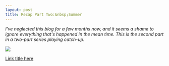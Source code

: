 ```yaml
---
layout: post
title: Recap Part Two:&nbsp;Summer
---
```


*I've neglected this blog for a few months now, and it seems a shame to ignore everything that's happened in the mean time. This is the second part in a two-part series playing catch-up.*

![](http://eoisaacs.github.io/images/2014-xx-xx/img01.jpg)

<a href="http://www.url.here" target="_blank">Link title here</a>


